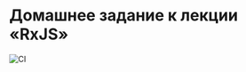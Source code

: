 
# Домашнее задание к лекции «RxJS»

![CI](https://github.com/Artyouhan/Dom-2/actions/workflows/webpack.yml/badge.svg)

